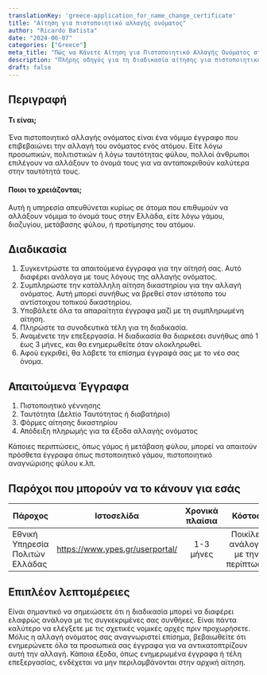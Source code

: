 ```yaml
---
translationKey: 'greece-application_for_name_change_certificate'
title: "Αίτηση για πιστοποιητικό αλλαγής ονόματος"
author: "Ricardo Batista"
date: "2024-06-07"
categories: ["Greece"]
meta_title: "Πώς να Κάνετε Αίτηση για Πιστοποιητικό Αλλαγής Ονόματος στην Ελλάδα"
description: "Πλήρης οδηγός για τη διαδικασία αίτησης για πιστοποιητικό αλλαγής ονόματος στην Ελλάδα. Περιλαμβάνει τα βήματα, τις απαιτήσεις, το χρονοδιάγραμμα και το κόστος."
draft: false
---
```


## Περιγραφή
#### Τι είναι;
Ένα πιστοποιητικό αλλαγής ονόματος είναι ένα νόμιμο έγγραφο που επιβεβαιώνει την αλλαγή του ονόματος ενός ατόμου. Είτε λόγω προσωπικών, πολιτιστικών ή λόγω ταυτότητας φύλου, πολλοί άνθρωποι επιλέγουν να αλλάξουν το όνομά τους για να ανταποκριθούν καλύτερα στην ταυτότητά τους.

#### Ποιοι το χρειάζονται;
Αυτή η υπηρεσία απευθύνεται κυρίως σε άτομα που επιθυμούν να αλλάξουν νόμιμα το όνομά τους στην Ελλάδα, είτε λόγω γάμου, διαζυγίου, μετάβασης φύλου, ή προτίμησης του ατόμου.

## Διαδικασία
1. Συγκεντρώστε τα απαιτούμενα έγγραφα για την αίτησή σας. Αυτό διαφέρει ανάλογα με τους λόγους της αλλαγής ονόματος.
2. Συμπληρώστε την κατάλληλη αίτηση δικαστηρίου για την αλλαγή ονόματος. Αυτή μπορεί συνήθως να βρεθεί στον ιστότοπο του αντίστοιχου τοπικού δικαστηρίου.
3. Υποβάλετε όλα τα απαραίτητα έγγραφα μαζί με τη συμπληρωμένη αίτηση.
4. Πληρώστε τα συνοδευτικά τέλη για τη διαδικασία.
5. Αναμένετε την επεξεργασία. Η διαδικασία θα διαρκέσει συνήθως από 1 έως 3 μήνες, και θα ενημερωθείτε όταν ολοκληρωθεί.
6. Αφού εγκριθεί, θα λάβετε τα επίσημα έγγραφά σας με το νέο σας όνομα.

## Απαιτούμενα Έγγραφα
1. Πιστοποιητικό γέννησης
2. Ταυτότητα (Δελτίο Ταυτότητας ή διαβατήριο)
3. Φόρμες αίτησης δικαστηρίου
4. Απόδειξη πληρωμής για τα έξοδα αλλαγής ονόματος

Κάποιες περιπτώσεις, όπως γάμος ή μετάβαση φύλου, μπορεί να απαιτούν πρόσθετα έγγραφα όπως πιστοποιητικό γάμου, πιστοποιητικό αναγνώρισης φύλου κ.λπ.

## Παρόχοι που μπορούν να το κάνουν για εσάς

| Πάροχος         |     Ιστοσελίδα    |    Χρονικά πλαίσια    |   Κόστος   |
| --------------- | --------------- |  :-------------: | :-------------: |
| Εθνική Υπηρεσία Πολιτών Ελλάδας      |  https://www.ypes.gr/userportal/      |     1-3 μήνες     |   Ποικίλει ανάλογα με την περίπτωση       |

## Επιπλέον λεπτομέρειες
Είναι σημαντικό να σημειώσετε ότι η διαδικασία μπορεί να διαφέρει ελαφρώς ανάλογα με τις συγκεκριμένες σας συνθήκες. Είναι πάντα καλύτερο να ελέγξετε με τις σχετικές νομικές αρχές πριν προχωρήσετε. Μόλις η αλλαγή ονόματος σας αναγνωριστεί επίσημα, βεβαιωθείτε ότι ενημερώνετε όλα τα προσωπικά σας έγγραφα για να αντικατοπτρίζουν αυτή την αλλαγή. Κάποια έξοδα, όπως ενημερωμένα έγγραφα ή τέλη επεξεργασίας, ενδέχεται να μην περιλαμβάνονται στην αρχική αίτηση.